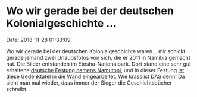 Wo wir gerade bei der deutschen Kolonialgeschichte \...
=======================================================

Date: 2013-11-28 01:33:09

Wo wir gerade bei der deutschen Kolonialgeschichte waren\... mir schickt
gerade jemand zwei Urlaubsfotos von sich, die er 2011 in Namibia gemacht
hat. Die Bilder entstanden im Etosha-Nationalpark. Dort stand eine sehr
gut erhaltene [deutsche Festung namens
Namutoni](http://abload.de/image.php?img=20110411-092444_imgp6h4uoe.jpg),
und in dieser Festung [ist diese Gedenktafel in die Wand
eingearbeitet](http://abload.de/image.php?img=20110411-090235_imgp6mujdr.jpg).
Wie krass ist DAS denn! Da sieht man mal wieder, dass immer der Sieger
die Geschichtsbücher schreibt.
